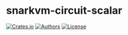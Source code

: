 # snarkvm-circuit-scalar

[![Crates.io](https://img.shields.io/crates/v/snarkvm-circuit-scalar.svg?color=neon)](https://crates.io/crates/snarkvm-circuit-scalar)
[![Authors](https://img.shields.io/badge/authors-Aleo-orange.svg)](https://aleo.org)
[![License](https://img.shields.io/badge/License-Apache%202.0-blue.svg)](./LICENSE.md)
